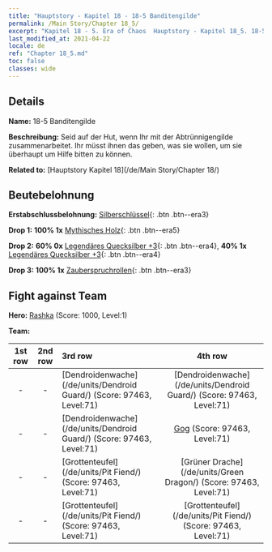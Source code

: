 ```yaml
---
title: "Hauptstory - Kapitel 18 - 18-5 Banditengilde"
permalink: /Main Story/Chapter 18_5/
excerpt: "Kapitel 18 - 5. Era of Chaos  Hauptstory - Kapitel 18_5. 18-5 Banditengilde"
last_modified_at: 2021-04-22
locale: de
ref: "Chapter 18_5.md"
toc: false
classes: wide
---
```


## Details

 **Name:** 18-5 Banditengilde

 **Beschreibung:** Seid auf der Hut, wenn Ihr mit der Abtrünnigengilde zusammenarbeitet. Ihr müsst ihnen das geben, was sie wollen, um sie überhaupt um Hilfe bitten zu können.

 **Related to:** [Hauptstory Kapitel 18](/de/Main Story/Chapter 18/)

## Beutebelohnung

 **Erstabschlussbelohnung:** [Silberschlüssel](/ItemsDE/con_693/){: .btn .btn--era3}

 **Drop 1:** **100% 1x** [Mythisches Holz](/ItemsDE/mat_62/){: .btn .btn--era5}

 **Drop 2:** **60% 0x** [Legendäres Quecksilber +3](/ItemsDE/mat_56/){: .btn .btn--era4}, **40% 1x** [Legendäres Quecksilber +3](/ItemsDE/mat_56/){: .btn .btn--era4}

 **Drop 3:** **100% 1x** [Zauberspruchrollen](/ItemsDE/con_694/){: .btn .btn--era3}


## Fight against Team
 **Hero:** [Rashka](/de/heroes/Rashka/) (Score: 1000, Level:1)

 **Team:**


  | 1st row | 2nd row | 3rd row | 4th row |
  |:----:|:----:|:----|:----:|
  | - | - | [Dendroidenwache](/de/units/Dendroid Guard/) (Score: 97463, Level:71)  | [Dendroidenwache](/de/units/Dendroid Guard/) (Score: 97463, Level:71)  |
  | - | - | [Dendroidenwache](/de/units/Dendroid Guard/) (Score: 97463, Level:71)  | [Gog](/de/units/Gog/) (Score: 97463, Level:71)  |
  | - | - | [Grottenteufel](/de/units/Pit Fiend/) (Score: 97463, Level:71)  | [Grüner Drache](/de/units/Green Dragon/) (Score: 97463, Level:71)  |
  | - | - | [Grottenteufel](/de/units/Pit Fiend/) (Score: 97463, Level:71)  | [Grottenteufel](/de/units/Pit Fiend/) (Score: 97463, Level:71)  |


